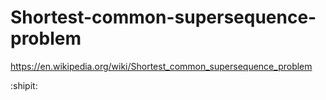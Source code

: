 # Shortest-common-supersequence-problem
https://en.wikipedia.org/wiki/Shortest_common_supersequence_problem

:shipit:
